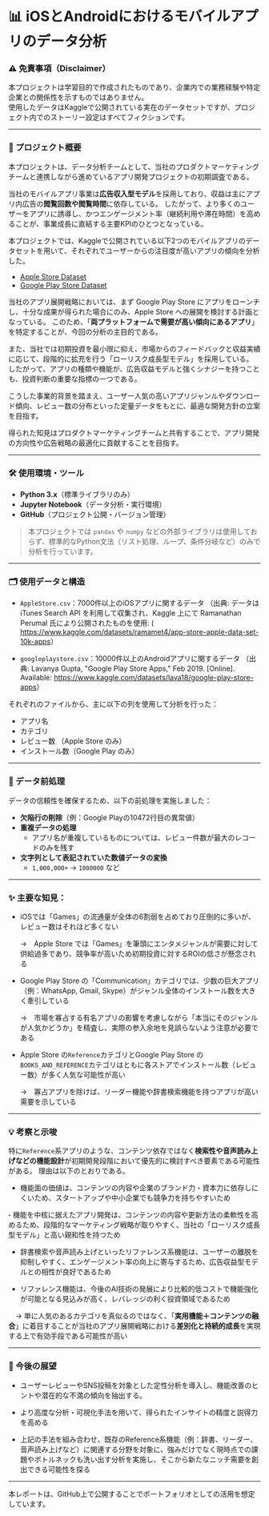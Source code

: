 # 📊 iOSとAndroidにおけるモバイルアプリのデータ分析



### ⚠️ 免責事項（Disclaimer）

本プロジェクトは学習目的で作成されたものであり、企業内での業務経験や特定企業との関係性を示すものではありません。  
使用したデータはKaggleで公開されている実在のデータセットですが、プロジェクト内でのストーリー設定はすべてフィクションです。

---

### 🚀 プロジェクト概要

本プロジェクトは、データ分析チームとして、当社のプロダクトマーケティングチームと連携しながら進めているアプリ開発プロジェクトの初期調査である。

当社のモバイルアプリ事業は**広告収入型モデル**を採用しており、収益は主にアプリ内広告の**閲覧回数や閲覧時間**に依存している。
したがって、より多くのユーザーをアプリに誘導し、かつエンゲージメント率（継続利用や滞在時間）を高めることが、事業成長に直結する主要KPIのひとつとなっている。

本プロジェクトでは、Kaggleで公開されている以下2つのモバイルアプリのデータセットを用いて、それぞれでユーザーからの注目度が高いアプリの傾向を分析した。
- [Apple Store Dataset](https://www.kaggle.com/datasets/ramamet4/app-store-apple-data-set-10k-apps/data)
- [Google Play Store Dataset](https://www.kaggle.com/datasets/lava18/google-play-store-apps)


当社のアプリ展開戦略においては、まず Google Play Store にアプリをローンチし、十分な成果が得られた場合にのみ、Apple Store への展開を検討する計画となっている。
このため、「**両プラットフォームで需要が高い傾向にあるアプリ**」を特定することが、今回の分析の主目的である。

また、当社では初期投資を最小限に抑え、市場からのフィードバックと収益実績に応じて、段階的に拡充を行う「ローリスク成長型モデル」を採用している。  
したがって、アプリの種類や機能が、広告収益モデルと強くシナジーを持つことも、投資判断の重要な指標の一つである。

こうした事業的背景を踏まえ、ユーザー人気の高いアプリジャンルやダウンロード傾向、レビュー数の分布といった定量データをもとに、最適な開発方針の立案を目指す。

得られた知見はプロダクトマーケティングチームと共有することで、アプリ開発の方向性や広告戦略の最適化に貢献することを目指す。

---

### 🛠 使用環境・ツール

- **Python 3.x**（標準ライブラリのみ）
- **Jupyter Notebook**（データ分析・実行環境）
- **GitHub**（プロジェクト公開・バージョン管理）

> 本プロジェクトでは `pandas` や `numpy` などの外部ライブラリは使用しておらず、標準的なPython文法（リスト処理、ループ、条件分岐など）のみで分析を行っています。

---

### 🗂 使用データと構造

- `AppleStore.csv`：7000件以上のiOSアプリに関するデータ
  （出典: データは iTunes Search API を利用して収集され、Kaggle 上にて Ramanathan Perumal 氏により公開されたものを使用: ( <https://www.kaggle.com/datasets/ramamet4/app-store-apple-data-set-10k-apps>）
  
- `googleplaystore.csv`：10000件以上のAndroidアプリに関するデータ
  （出典: Lavanya Gupta, "Google Play Store Apps," Feb 2019. [Online]. Available: <https://www.kaggle.com/datasets/lava18/google-play-store-apps>）

それぞれのファイルから、主に以下の列を使用して分析を行った：

- アプリ名
- カテゴリ
- レビュー数 （Apple Store のみ）
- インストール数（Google Play のみ）

---

### 🧹 データ前処理

データの信頼性を確保するため、以下の前処理を実施しました：

- **欠陥行の削除**（例：Google Playの10472行目の異常値）
- **重複データの処理**
  - アプリ名が重複しているものについては、レビュー件数が最大のレコードのみを残す
- **文字列として表記されていた数値データの変換**
  - `1,000,000+` → `1000000` など

---

### ✨ 主要な知見：

- iOSでは「Games」の流通量が全体の6割弱を占めており圧倒的に多いが、レビュー数はそれほど多くない

  →　Apple Store では「Games」を筆頭にエンタメジャンルが需要に対して供給過多であり、競争率が高いため初期投資に対するROIの低さが懸念される
  
- Google Play Store の「Communication」カテゴリでは、少数の巨大アプリ（例：WhatsApp, Gmail, Skype）がジャンル全体のインストール数を大きく牽引している

   →　市場を寡占する有名アプリの影響を考慮しながら「本当にそのジャンルが人気かどうか」を精査し、実際の参入余地を見誤らないよう注意が必要である
  
- Apple Store の`Reference`カテゴリとGoogle Play Store の`BOOKS_AND_REFERENCE`カテゴリはともに各ストアでインストール数（レビュー数）が多く人気な可能性が高い

   →　寡占アプリを除けば、リーダー機能や辞書検索機能を持つアプリが高い需要を示している

---

### 💡 考察と示唆

特に`Reference`系アプリのような、コンテンツ依存ではなく**検索性や音声読み上げなどの機能設計**が初期開発段階において優先的に検討すべき要素である可能性がある。
理由は以下のとおりである。

- 機能面の価値は、コンテンツの内容や企業のブランド力・資本力に依存しにくいため、スタートアップや中小企業でも競争力を持ちやすいため

‐ 機能を中核に据えたアプリ開発は、コンテンツの内容や更新方法の柔軟性を高めるため、段階的なマーケティング戦略が取りやすく、当社の「ローリスク成長型モデル」と高い親和性を持つため

- 辞書検索や音声読み上げといったリファレンス系機能は、ユーザーの離脱を抑制しやすく、エンゲージメント率の向上に寄与するため、広告収益型モデルとの相性が良好であるため

- リファレンス機能は、今後のAI技術の発展により比較的低コストで機能強化が可能となる見込みが高く、レバレッジの利く投資領域であるため

　→ 単に人気のあるカテゴリを真似るのではなく、「**実用機能＋コンテンツの融合**」に着目することが当社のアプリ展開戦略における**差別化と持続的成長**を実現する上で有効手段である可能性が高い
 
---

### 🔭 今後の展望

- ユーザーレビューやSNS投稿を対象とした定性分析を導入し、機能改善のヒントや潜在的な不満の傾向を抽出する。

- より高度な分析・可視化手法を用いて、得られたインサイトの精度と説得力を高める

- 上記の手法を組み合わせ、既存のReference系機能（例：辞書、リーダー、音声読み上げなど）に関連する分野を対象に、強みだけでなく現時点での課題やボトルネックも洗い出す分析を実施し、そこから新たなニッチ需要を創出できる可能性を探る

---

本レポートは、GitHub上で公開することでポートフォリオとしての活用を想定しています。  
